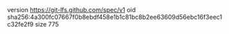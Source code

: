 version https://git-lfs.github.com/spec/v1
oid sha256:4a300fc07667f0b8ebdf458e1b1c81bc8b2ee63609d56ebc16f3eec1c32fe2f9
size 775
